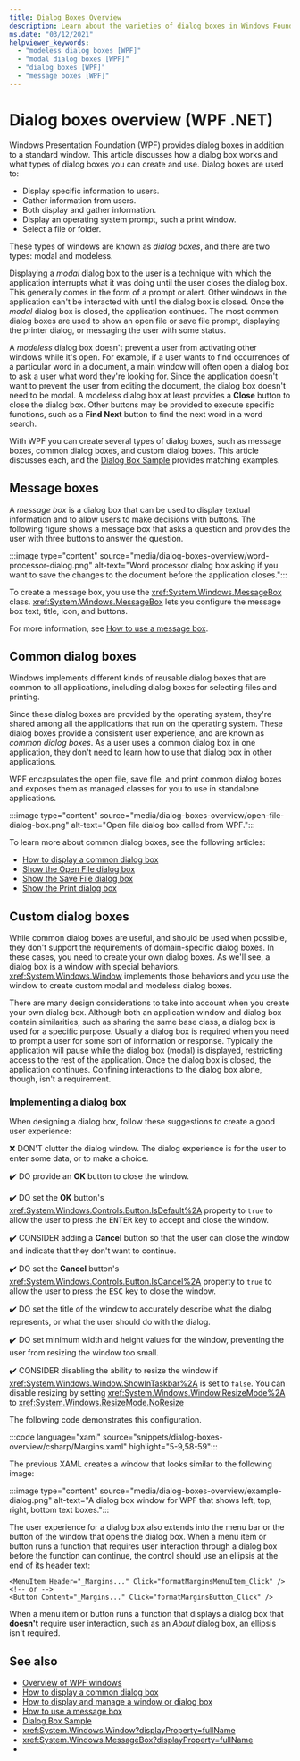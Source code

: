 ```yaml
---
title: Dialog Boxes Overview
description: Learn about the varieties of dialog boxes in Windows Foundation Presentation (WPF). With a dialog box you gather and display information to a user.
ms.date: "03/12/2021"
helpviewer_keywords: 
  - "modeless dialog boxes [WPF]"
  - "modal dialog boxes [WPF]"
  - "dialog boxes [WPF]"
  - "message boxes [WPF]"
---
```


# Dialog boxes overview (WPF .NET)

Windows Presentation Foundation (WPF) provides dialog boxes in addition to a standard window. This article discusses how a dialog box works and what types of dialog boxes you can create and use. Dialog boxes are used to:

- Display specific information to users.
- Gather information from users.
- Both display and gather information.
- Display an operating system prompt, such a print window.
- Select a file or folder.

These types of windows are known as _dialog boxes_, and there are two types: modal and modeless.

Displaying a _modal_ dialog box to the user is a technique with which the application interrupts what it was doing until the user closes the dialog box. This generally comes in the form of a prompt or alert. Other windows in the application can't be interacted with until the dialog box is closed. Once the _modal_ dialog box is closed, the application continues. The most common dialog boxes are used to show an open file or save file prompt, displaying the printer dialog, or messaging the user with some status.

A *modeless* dialog box doesn't prevent a user from activating other windows while it's open. For example, if a user wants to find occurrences of a particular word in a document, a main window will often open a dialog box to ask a user what word they're looking for. Since the application doesn't want to prevent the user from editing the document, the dialog box doesn't need to be modal. A modeless dialog box at least provides a **Close** button to close the dialog box. Other buttons may be provided to execute specific functions, such as a **Find Next** button to find the next word in a word search.

With WPF you can create several types of dialog boxes, such as message boxes, common dialog boxes, and custom dialog boxes. This article discusses each, and the [Dialog Box Sample](https://github.com/Microsoft/WPF-Samples/tree/master/Windows/DialogBox) provides matching examples.

## Message boxes

A *message box* is a dialog box that can be used to display textual information and to allow users to make decisions with buttons. The following figure shows a message box that asks a question and provides the user with three buttons to answer the question.

:::image type="content" source="media/dialog-boxes-overview/word-processor-dialog.png" alt-text="Word processor dialog box asking if you want to save the changes to the document before the application closes.":::

To create a message box, you use the <xref:System.Windows.MessageBox> class. <xref:System.Windows.MessageBox> lets you configure the message box text, title, icon, and buttons.

For more information, see [How to use a message box](how-to-display-message-box.md).

## Common dialog boxes

Windows implements different kinds of reusable dialog boxes that are common to all applications, including dialog boxes for selecting files and printing.

Since these dialog boxes are provided by the operating system, they're shared among all the applications that run on the operating system. These dialog boxes provide a consistent user experience, and are known as *common dialog boxes*. As a user uses a common dialog box in one application, they don't need to learn how to use that dialog box in other applications.

WPF encapsulates the open file, save file, and print common dialog boxes and exposes them as managed classes for you to use in standalone applications.

:::image type="content" source="media/dialog-boxes-overview/open-file-dialog-box.png" alt-text="Open file dialog box called from WPF.":::

To learn more about common dialog boxes, see the following articles:

- [How to display a common dialog box](how-to-display-common-system-dialog-box.md)
- [Show the Open File dialog box](how-to-display-common-system-dialog-box.md#open-file-dialog-box)
- [Show the Save File dialog box](how-to-display-common-system-dialog-box.md#save-file-dialog-box)
- [Show the Print dialog box](how-to-display-common-system-dialog-box.md#print-dialog-box)

## Custom dialog boxes

While common dialog boxes are useful, and should be used when possible, they don't support the requirements of domain-specific dialog boxes. In these cases, you need to create your own dialog boxes. As we'll see, a dialog box is a window with special behaviors. <xref:System.Windows.Window> implements those behaviors and you use the window to create custom modal and modeless dialog boxes.

There are many design considerations to take into account when you create your own dialog box. Although both an application window and dialog box contain similarities, such as sharing the same base class, a dialog box is used for a specific purpose. Usually a dialog box is required when you need to prompt a user for some sort of information or response. Typically the application will pause while the dialog box (modal) is displayed, restricting access to the rest of the application. Once the dialog box is closed, the application continues. Confining interactions to the dialog box alone, though, isn't a requirement.

### Implementing a dialog box

When designing a dialog box, follow these suggestions to create a good user experience:

❌ DON'T clutter the dialog window. The dialog experience is for the user to enter some data, or to make a choice.

✔️ DO provide an **OK** button to close the window.

✔️ DO set the **OK** button's <xref:System.Windows.Controls.Button.IsDefault%2A> property to `true` to allow the user to press the <kbd>ENTER</kbd> key to accept and close the window.

✔️ CONSIDER adding a **Cancel** button so that the user can close the window and indicate that they don't want to continue.

✔️ DO set the **Cancel** button's <xref:System.Windows.Controls.Button.IsCancel%2A> property to `true` to allow the user to press the <kbd>ESC</kbd> key to close the window.

✔️ DO set the title of the window to accurately describe what the dialog represents, or what the user should do with the dialog.

✔️ DO set minimum width and height values for the window, preventing the user from resizing the window too small.

✔️ CONSIDER disabling the ability to resize the window if <xref:System.Windows.Window.ShowInTaskbar%2A> is set to `false`. You can disable resizing by setting <xref:System.Windows.Window.ResizeMode%2A> to <xref:System.Windows.ResizeMode.NoResize>

The following code demonstrates this configuration.

:::code language="xaml" source="snippets/dialog-boxes-overview/csharp/Margins.xaml" highlight="5-9,58-59":::

The previous XAML creates a window that looks similar to the following image:

:::image type="content" source="media/dialog-boxes-overview/example-dialog.png" alt-text="A dialog box window for WPF that shows left, top, right, bottom text boxes.":::

The user experience for a dialog box also extends into the menu bar or the button of the window that opens the dialog box. When a menu item or button runs a function that requires user interaction through a dialog box before the function can continue, the control should use an ellipsis at the end of its header text:

```xaml
<MenuItem Header="_Margins..." Click="formatMarginsMenuItem_Click" />
<!-- or -->
<Button Content="_Margins..." Click="formatMarginsButton_Click" />
```

When a menu item or button runs a function that displays a dialog box that **doesn't** require user interaction, such as an _About_ dialog box, an ellipsis isn't required.

## See also

- [Overview of WPF windows](index.md)
- [How to display a common dialog box](how-to-display-common-system-dialog-box.md)
- [How to display and manage a window or dialog box](how-to-display-window-dialog-box.md)
- [How to use a message box](how-to-display-message-box.md)
- [Dialog Box Sample](https://github.com/Microsoft/WPF-Samples/tree/master/Windows/DialogBox)
- <xref:System.Windows.Window?displayProperty=fullName>
- <xref:System.Windows.MessageBox?displayProperty=fullName>
- 